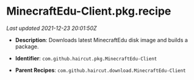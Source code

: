 # MinecraftEdu-Client.pkg.recipe

_Last updated 2021-12-23 20:01:50Z_

- **Description**: Downloads latest MinecraftEdu disk image and builds a package.

- **Identifier**: `com.github.haircut.pkg.MinecraftEdu-Client`

- **Parent Recipes**: `com.github.haircut.download.MinecraftEdu-Client`
